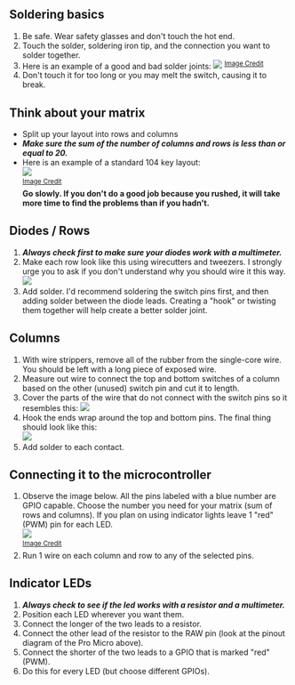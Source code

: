 ## Soldering basics
1. Be safe. Wear safety glasses and don't touch the hot end.
2. Touch the solder, soldering iron tip, and the connection you want to solder together.
3. Here is an example of a good and bad solder joints:
![](https://cdn-learn.adafruit.com/assets/assets/000/001/978/medium800/tools_Header_Joints.jpg)
<sup>[Image Credit](https://learn.adafruit.com/adafruit-guide-excellent-soldering/common-problems)</sup>
4. Don't touch it for too long or you may melt the switch, causing it to break.
## Think about your matrix
* Split up your layout into rows and columns
* ***Make sure the sum of the number of columns and rows is less than or equal to 20.***
* Here is an example of a standard 104 key layout:   
![](https://npx3.files.wordpress.com/2016/01/standardwiring.png)   
<sup>[Image Credit](https://npx3.wordpress.com/2016/01/28/the-blue-pill-option-building-a-keyboard-part-4/)</sup>     
**Go slowly. If you don't do a good job because you rushed, it will take more time to find the problems than if you hadn't.**
## Diodes / Rows
1. ***Always check first to make sure your diodes work with a multimeter.***
2. Make each row look like this using wirecutters and tweezers. I strongly urge you to ask if you don't understand why you should wire it this way.   
![](https://i.imgur.com/mAfs39u.jpg)
3. Add solder. I'd recommend soldering the switch pins first, and then adding solder between the diode leads. Creating a "hook" or twisting them together will help create a better solder joint.
## Columns
1. With wire strippers, remove all of the rubber from the single-core wire. You should be left with a long piece of exposed wire.
2. Measure out wire to connect the top and bottom switches of a column based on the other (unused) switch pin and cut it to length.
2. Cover the parts of the wire that do not connect with the switch pins so it resembles this:
![](https://i.imgur.com/oEeDrEj.jpg)   
3. Hook the ends wrap around the top and bottom pins. The final thing should look like this:   
![](https://i.imgur.com/dLgxQ5i.jpg)
4. Add solder to each contact.
## Connecting it to the microcontroller
1. Observe the image below. All the pins labeled with a blue number are GPIO capable. Choose the number you need for your matrix (sum of rows and columns). If you plan on using indicator lights leave 1 "red" (PWM) pin for each LED.   
![](https://cdn.sparkfun.com/assets/9/c/3/c/4/523a1765757b7f5c6e8b4567.png)   
<sup>[Image Credit](https://learn.sparkfun.com/tutorials/pro-micro--fio-v3-hookup-guide/hardware-overview-pro-micro)</sup>
2. Run 1 wire on each column and row to any of the selected pins.
## Indicator LEDs
1. ***Always check to see if the led works with a resistor and a multimeter.***
2. Position each LED wherever you want them.
3. Connect the longer of the two leads to a resistor.
4. Connect the other lead of the resistor to the RAW pin (look at the pinout diagram of the Pro Micro above).
5. Connect the shorter of the two leads to a GPIO that is marked "red" (PWM).
6. Do this for every LED (but choose different GPIOs).